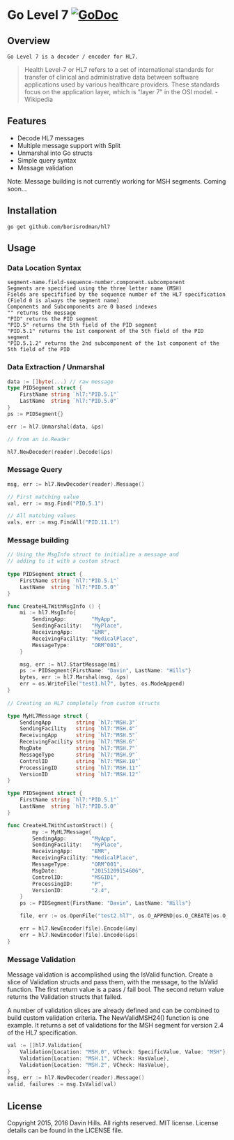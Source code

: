 # Go Level 7 [![GoDoc](https://img.shields.io/badge/godoc-reference-blue.svg?style=flat-square)](https://godoc.org/github.com/borisrodman/hl7)

## Overview

	Go Level 7 is a decoder / encoder for HL7.
> 	Health Level-7 or HL7 refers to a set of international standards for transfer of clinical and administrative data between software applications used by various healthcare providers. These standards focus on the application layer, which is "layer 7" in the OSI model. -Wikipedia

## Features

* Decode HL7 messages
* Multiple message support with Split
* Unmarshal into Go structs
* Simple query syntax
* Message validation

Note: Message building is not currently working for MSH segments. Coming soon...

## Installation
	go get github.com/borisrodman/hl7

## Usage

###	Data Location Syntax

	segment-name.field-sequence-number.component.subcomponent
	Segments are specified using the three letter name (MSH)
	Fields are specifified by the sequence number of the HL7 specification (Field 0 is always the segment name)
	Components and Subcomponents are 0 based indexes
	"" returns the message
	"PID" returns the PID segment
	"PID.5" returns the 5th field of the PID segment
	"PID.5.1" returns the 1st component of the 5th field of the PID segment
	"PID.5.1.2" returns the 2nd subcomponent of the 1st component of the 5th field of the PID

###	Data Extraction / Unmarshal

```go
data := []byte(...) // raw message
type PIDSegment struct {
	FirstName string `hl7:"PID.5.1"`
	LastName  string `hl7:"PID.5.0"`
}
ps := PIDSegment{}

err := hl7.Unmarshal(data, &ps)

// from an io.Reader

hl7.NewDecoder(reader).Decode(&ps)
```

### Message Query

```go
msg, err := hl7.NewDecoder(reader).Message()

// First matching value
val, err := msg.Find("PID.5.1")

// All matching values
vals, err := msg.FindAll("PID.11.1")
```

### Message building

```go
// Using the MsgInfo struct to initialize a message and 
// adding to it with a custom struct
	
type PIDSegment struct {
    FirstName string `hl7:"PID.5.1"`
    LastName  string `hl7:"PID.5.0"`
}

func CreateHL7WithMsgInfo () {
    mi := hl7.MsgInfo{
        SendingApp:        "MyApp",
        SendingFacility:   "MyPlace",
        ReceivingApp:      "EMR",
        ReceivingFacility: "MedicalPlace",
        MessageType:       "ORM^001",
    }

    msg, err := hl7.StartMessage(mi)
    ps := PIDSegment{FirstName: "Davin", LastName: "Hills"}
    bytes, err := hl7.Marshal(msg, &ps)
    err = os.WriteFile("test1.hl7", bytes, os.ModeAppend)
}
	
// Creating an HL7 completely from custom structs

type MyHL7Message struct {
    SendingApp        string `hl7:"MSH.3"`
    SendingFacility   string `hl7:"MSH.4"`
    ReceivingApp      string `hl7:"MSH.5"`
    ReceivingFacility string `hl7:"MSH.6"`
    MsgDate           string `hl7:"MSH.7"`
    MessageType       string `hl7:"MSH.9"`
    ControlID         string `hl7:"MSH.10"`
    ProcessingID      string `hl7:"MSH.11"`
    VersionID         string `hl7:"MSH.12"`
}

type PIDSegment struct {
    FirstName string `hl7:"PID.5.1"`
    LastName  string `hl7:"PID.5.0"`
}

func CreateHL7WithCustomStruct() {	
        my := MyHL7Message{
        SendingApp:        "MyApp",
        SendingFacility:   "MyPlace",
        ReceivingApp:      "EMR",
        ReceivingFacility: "MedicalPlace",
        MessageType:       "ORM^001",
        MsgDate:           "20151209154606",
        ControlID:         "MSGID1",
        ProcessingID:      "P",
        VersionID:         "2.4",
    }
    ps := PIDSegment{FirstName: "Davin", LastName: "Hills"}

    file, err := os.OpenFile("test2.hl7", os.O_APPEND|os.O_CREATE|os.O_WRONLY, 0644)

    err = hl7.NewEncoder(file).Encode(&my)
    err = hl7.NewEncoder(file).Encode(&ps)
}
```

### Message Validation

Message validation is accomplished using the IsValid function. Create a slice of Validation structs and pass them, with the message, to the IsValid function. The first return value is a pass / fail bool. The second return value returns the Validation structs that failed.

A number of validation slices are already defined and can be combined to build custom validation criteria. The NewValidMSH24() function is one example. It returns a set of validations for the MSH segment for version 2.4 of the HL7 specification.

```go
val := []hl7.Validation{
	Validation{Location: "MSH.0", VCheck: SpecificValue, Value: "MSH"},
	Validation{Location: "MSH.1", VCheck: HasValue},
	Validation{Location: "MSH.2", VCheck: HasValue},
}
msg, err := hl7.NewDecoder(reader).Message()
valid, failures := msg.IsValid(val)
```

## License
Copyright 2015, 2016 Davin Hills. All rights reserved.
MIT license. License details can be found in the LICENSE file.


